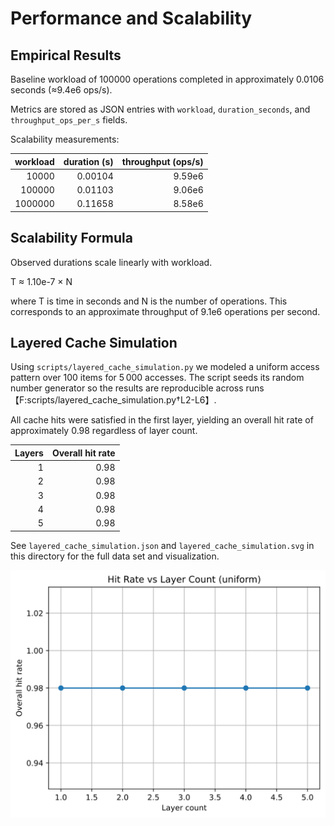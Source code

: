 # Performance and Scalability

## Empirical Results

Baseline workload of 100000 operations completed in approximately 0.0106 seconds (≈9.4e6 ops/s).

Metrics are stored as JSON entries with `workload`, `duration_seconds`, and `throughput_ops_per_s` fields.

Scalability measurements:

| workload | duration (s) | throughput (ops/s) |
|---------:|-------------:|-------------------:|
|   10000  |     0.00104  |      9.59e6        |
|  100000  |     0.01103  |      9.06e6        |
| 1000000  |     0.11658  |      8.58e6        |

## Scalability Formula

Observed durations scale linearly with workload.

T ≈ 1.10e-7 × N

where T is time in seconds and N is the number of operations. This corresponds to an approximate throughput of 9.1e6 operations per second.

## Layered Cache Simulation

Using `scripts/layered_cache_simulation.py` we modeled a uniform access pattern over
100 items for 5 000 accesses. The script seeds its random number generator so the
results are reproducible across runs【F:scripts/layered_cache_simulation.py†L2-L6】.

All cache hits were satisfied in the first layer, yielding an overall hit rate of
approximately 0.98 regardless of layer count.

| Layers | Overall hit rate |
|-------:|-----------------:|
| 1 | 0.98 |
| 2 | 0.98 |
| 3 | 0.98 |
| 4 | 0.98 |
| 5 | 0.98 |

See `layered_cache_simulation.json` and `layered_cache_simulation.svg` in this
directory for the full data set and visualization.

![Layered cache hit rates](layered_cache_simulation.svg)
